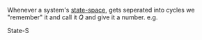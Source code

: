Whenever a system's [state-space](State%20of%20a%20system.md), gets seperated into cycles we "remember" it and call it $Q$ and give it a number. e.g.

State-S